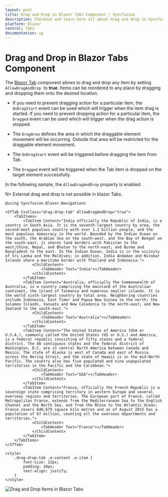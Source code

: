 ```yaml
---
layout: post
title: Drag and Drop in Blazor Tabs Component | Syncfusion
description: Checkout and learn here all about drag and drop in Syncfusion Blazor Tabs component and much more details.
platform: Blazor
control: Tabs
documentation: ug
---
```


# Drag and Drop in Blazor Tabs Component

The [Blazor Tab](https://www.syncfusion.com/blazor-components/blazor-tabs) component allows to drag and drop any item by setting `AllowDragAndDrop` &nbsp;to **true**. Items can be reordered to any place by dragging and dropping them onto the desired location.

* If you need to prevent dragging action for a particular item, the `OnDragStart` event can be used which will trigger when the item drag is started. If you need to prevent dropping action for a particular item, the `Dragged` event can be used which will trigger when the drag action is stopped.

* The `DragArea` defines the area in which the draggable element movement will be occurring. Outside that area will be restricted for the draggable element movement.

* The `OnDragStart` event will be triggered before dragging the item from Tab.

* The `Dragged` event will be triggered when the Tab item is dropped on the target element successfully.

In the following sample, the `AllowDragAndDrop` property is enabled.

N> External drag and drop is not possible in blazor Tabs.

```cshtml
@using Syncfusion.Blazor.Navigations

<SfTab CssClass="drag-drop-tab" AllowDragAndDrop="true">
    <TabItems>
        <TabItem Content="India officially the Republic of India, is a country in South Asia. It is the seventh-largest country by area, the second-most populous country with over 1.2 billion people, and the most populous democracy in the world. Bounded by the Indian Ocean on the south, the Arabian Sea on the south-west, and the Bay of Bengal on the south-east, it shares land borders with Pakistan to the west;China, Nepal, and Bhutan to the north-east; and Burma and Bangladesh to the east. In the Indian Ocean, India is in the vicinity of Sri Lanka and the Maldives; in addition, India Andaman and Nicobar Islands share a maritime border with Thailand and Indonesia.">
            <ChildContent>
                <TabHeader Text="India"></TabHeader>
            </ChildContent>
        </TabItem>
        <TabItem Content="Australia, officially the Commonwealth of Australia, is a country comprising the mainland of the Australian continent, the island of Tasmania and numerous smaller islands. It is the world sixth-largest country by total area. Neighboring countries include Indonesia, East Timor and Papua New Guinea to the north; the Solomon Islands, Vanuatu and New Caledonia to the north-east; and New Zealand to the south-east.">
            <ChildContent>
                <TabHeader Text="Australia"></TabHeader>
            </ChildContent>
        </TabItem>
        <TabItem Content="The United States of America (USA or U.S.A.), commonly called the United States (US or U.S.) and America, is a federal republic consisting of fifty states and a federal district. The 48 contiguous states and the federal district of Washington, D.C. are in central North America between Canada and Mexico. The state of Alaska is west of Canada and east of Russia across the Bering Strait, and the state of Hawaii is in the mid-North Pacific. The country also has five populated and nine unpopulated territories in the Pacific and the Caribbean.">
            <ChildContent>
                <TabHeader Text="USA"></TabHeader>
            </ChildContent>
        </TabItem>
        <TabItem Content="France, officially the French Republic is a sovereign state comprising territory in western Europe and several overseas regions and territories. The European part of France, called Metropolitan France, extends from the Mediterranean Sea to the English Channel and the North Sea, and from the Rhine to the Atlantic Ocean; France covers 640,679 square kilo metres and as of August 2015 has a population of 67 million, counting all the overseas departments and territories.">
            <ChildContent>
                <TabHeader Text="France"></TabHeader>
            </ChildContent>
        </TabItem>
    </TabItems>
</SfTab>

<style>
    .drag-drop-tab .e-content .e-item {
        font-size: 12px;
        padding: 10px;
        text-align: justify;
    }
</style>

 ```

![Drag and Drop Items in Blazor Tabs](./images/blazor-tabs-drag-drop-items.gif)